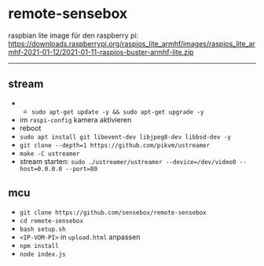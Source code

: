 # remote-sensebox

raspbian lite image für den raspberry pi: https://downloads.raspberrypi.org/raspios_lite_armhf/images/raspios_lite_armhf-2021-01-12/2021-01-11-raspios-buster-armhf-lite.zip

---
stream 
-----------------------------
* * `sudo apt-get update -y && sudo apt-get upgrade -y`
* im `raspi-config` kamera aktivieren
* reboot
* `sudo apt install git libevent-dev libjpeg8-dev libbsd-dev -y `
* `git clone --depth=1 https://github.com/pikvm/ustreamer`
* `make -C ustreamer`
* stream starten: `sudo ./ustreamer/ustreamer --device=/dev/video0 --host=0.0.0.0 --port=80`

mcu
---
* `git clone https://github.com/sensebox/remote-sensebox`
* `cd remote-sensebox`
* `bash setup.sh`
* `<IP-VOM-PI>` in `upload.html` anpassen
* `npm install`
* `node index.js`
